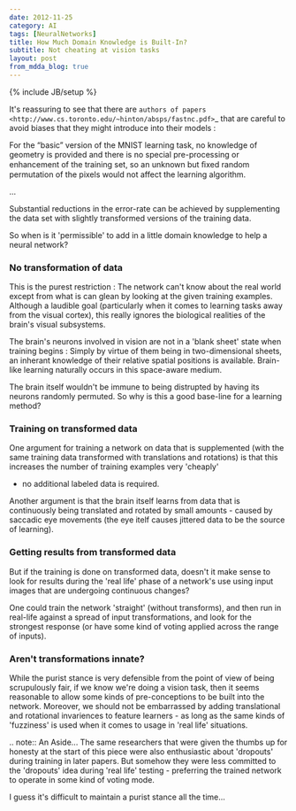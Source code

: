 ```yaml
---
date: 2012-11-25
category: AI
tags: [NeuralNetworks]
title: How Much Domain Knowledge is Built-In?
subtitle: Not cheating at vision tasks
layout: post
from_mdda_blog: true
---
```

{% include JB/setup %}


It's reassuring to see that there are 
`authors of papers <http://www.cs.toronto.edu/~hinton/absps/fastnc.pdf>`_ 
that are careful to avoid biases that they might
introduce into their models :

  For the “basic” version of the MNIST learning task, 
  no knowledge of geometry is provided and there is 
  no special pre-processing or enhancement
  of the training set, so an unknown but ﬁxed random permutation 
  of the pixels would not affect the learning algorithm.
 
  ...

  Substantial reductions in the error-rate can be achieved by 
  supplementing the data set with slightly transformed versions 
  of the training data.

So when is it 'permissible' to add in a little domain knowledge 
to help a neural network?


### No transformation of data

This is the purest restriction : The network can't know about the real world
except from what is can glean by looking at the given training examples.  Although a laudible goal 
(particularly when it comes to learning tasks away from the visual cortex),
this really ignores the biological realities of the brain's visual subsystems.

The brain's neurons involved in vision are not in a 'blank sheet' state when
training begins : Simply by virtue of them being in two-dimensional sheets, 
an inherant knowledge of their relative spatial positions is available.  Brain-like learning 
naturally occurs in this space-aware medium.

The brain itself wouldn't be immune to being distrupted by having its
neurons randomly permuted.  So why is this a good base-line for a learning method?

  
### Training on transformed data

One argument for training a network on data that is supplemented (with the
same training data transformed with translations and rotations) 
is that this increases the number of training examples very 'cheaply' 
- no additional labeled data is required.

Another argument is that the brain itself learns from data that is continuously
being translated and rotated by small amounts - caused by saccadic eye movements
(the eye itelf causes jittered data to be the source of learning).


### Getting results from transformed data

But if the training is done on transformed data, doesn't it make sense to 
look for results during the 'real life' phase of a network's use using input 
images that are undergoing continuous changes?

One could train the network 'straight' (without transforms), and then run in real-life 
against a spread of input transformations, and look for the strongest response
(or have some kind of voting applied across the range of inputs).


### Aren't transformations innate?

While the purist stance is very defensible from 
the point of view of being scrupulously fair,
if we know we're doing a vision task, 
then it seems reasonable to allow some kinds of pre-conceptions 
to be built into the network.  Moreover, we should not be embarrassed by 
adding translational and rotational invariences to feature learners - as long 
as the same kinds of 'fuzziness' is used when it comes to usage in 'real life' situations.


.. note:: An Aside...
  The same researchers that were given the thumbs up for honesty at the start of 
  this piece were also enthusiastic about 'dropouts' during training in later papers. 
  But somehow they were less committed to the 'dropouts' idea during 'real life' testing - 
  preferring the trained network to operate in some kind of voting mode.
  
  I guess it's difficult to maintain a purist stance all the time...
